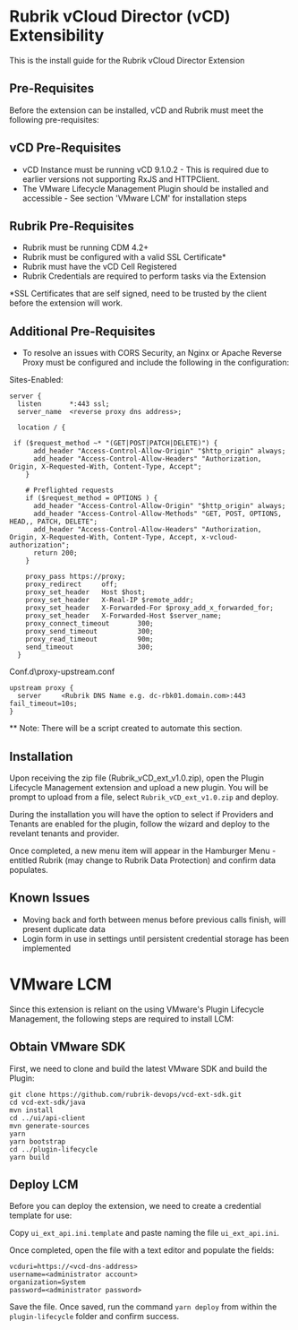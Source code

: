 # Rubrik vCloud Director (vCD) Extensibility #

This is the install guide for the Rubrik vCloud Director Extension

## Pre-Requisites ##

Before the extension can be installed, vCD and Rubrik must meet the following pre-requisites:

## vCD Pre-Requisites

* vCD Instance must be running vCD 9.1.0.2 - This is required due to earlier versions not supporting RxJS and HTTPClient.
* The VMware Lifecycle Management Plugin should be installed and accessible - See section 'VMware LCM' for installation steps

## Rubrik Pre-Requisites

* Rubrik must be running CDM 4.2+
* Rubrik must be configured with a valid SSL Certificate*
* Rubrik must have the vCD Cell Registered
* Rubrik Credentials are required to perform tasks via the Extension

*SSL Certificates that are self signed, need to be trusted by the client before the extension will work.

## Additional Pre-Requisites

* To resolve an issues with CORS Security, an Nginx or Apache Reverse Proxy must be configured and include the following in the configuration:
<!-- 
    add something here when we have a solution for persistent data
-->

Sites-Enabled:
```
server {
  listen       *:443 ssl;
  server_name  <reverse proxy dns address>;
  
  location / {

 if ($request_method ~* "(GET|POST|PATCH|DELETE)") {
      add_header "Access-Control-Allow-Origin" "$http_origin" always;
      add_header "Access-Control-Allow-Headers" "Authorization, Origin, X-Requested-With, Content-Type, Accept";
    }

    # Preflighted requests
    if ($request_method = OPTIONS ) {
      add_header "Access-Control-Allow-Origin" "$http_origin" always;
      add_header "Access-Control-Allow-Methods" "GET, POST, OPTIONS, HEAD,, PATCH, DELETE";
      add_header "Access-Control-Allow-Headers" "Authorization, Origin, X-Requested-With, Content-Type, Accept, x-vcloud-authorization";
      return 200;
    }

    proxy_pass https://proxy;
    proxy_redirect     off;
    proxy_set_header   Host $host;
    proxy_set_header   X-Real-IP $remote_addr;
    proxy_set_header   X-Forwarded-For $proxy_add_x_forwarded_for;
    proxy_set_header   X-Forwarded-Host $server_name;
    proxy_connect_timeout       300;
    proxy_send_timeout          300;
    proxy_read_timeout          90m;
    send_timeout                300;
  }
```

Conf.d\proxy-upstream.conf

```
upstream proxy {
  server     <Rubrik DNS Name e.g. dc-rbk01.domain.com>:443 fail_timeout=10s;
}
```

** Note: There will be a script created to automate this section.

## Installation

Upon receiving the zip file (Rubrik_vCD_ext_v1.0.zip), open the Plugin Lifecycle Management extension and upload a new plugin.
You will be prompt to upload from a file, select `Rubrik_vCD_ext_v1.0.zip` and deploy.

During the installation you will have the option to select if Providers and Tenants are enabled for the plugin, follow the wizard and deploy to the revelant tenants and provider.

Once completed, a new menu item will appear in the Hamburger Menu - entitled Rubrik (may change to Rubrik Data Protection) and confirm data populates.

## Known Issues

* Moving back and forth between menus before previous calls finish, will present duplicate data
* Login form in use in settings until persistent credential storage has been implemented


# VMware LCM

Since this extension is reliant on the using VMware's Plugin Lifecycle Management, the following steps are required to install LCM:

## Obtain VMware SDK
First, we need to clone and build the latest VMware SDK and build the Plugin:

```             
git clone https://github.com/rubrik-devops/vcd-ext-sdk.git
cd vcd-ext-sdk/java
mvn install
cd ../ui/api-client
mvn generate-sources
yarn
yarn bootstrap
cd ../plugin-lifecycle
yarn build
```

## Deploy LCM

Before you can deploy the extension, we need to create a credential template for use:

Copy `ui_ext_api.ini.template` and paste naming the file `ui_ext_api.ini`.

Once completed, open the file with a text editor and populate the fields:

```
vcduri=https://<vcd-dns-address>
username=<administrator account>
organization=System
password=<administrator password>
```

Save the file. Once saved, run the command `yarn deploy` from within the `plugin-lifecycle` folder and confirm success.
